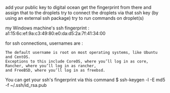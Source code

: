 add your public key to digital ocean
get the fingerprint from there and assign that to the droplets
try to connect the droplets via that ssh key (by using an external ssh package)
try to run commands on droplet(s)

my Windows machine's ssh fingerprint : a1:15:6c:ef:9a:c3:49:80:e0:da:d5:2a:7f:41:34:00


for ssh connections, usernames are :
```
The default username is root on most operating systems, like Ubuntu and CentOS.
Exceptions to this include CoreOS, where you’ll log in as core,
Rancher, where you’ll log in as rancher,
and FreeBSD, where you’ll log in as freebsd.
```



You can get your ssh's fingerprint via this command
$ ssh-keygen -l -E md5 -f ~/.ssh/id_rsa.pub
